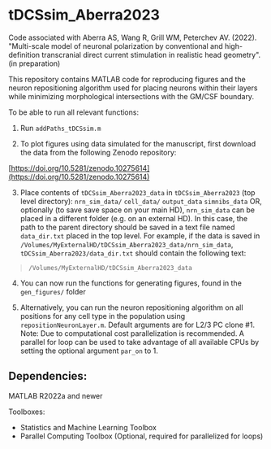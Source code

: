 # tDCSsim_Aberra2023

Code associated with Aberra AS, Wang R, Grill WM, Peterchev AV. (2022). "Multi-scale model of neuronal polarization by conventional and high-definition transcranial direct current stimulation in realistic head geometry". (in preparation)

This repository contains MATLAB code for reproducing figures and the neuron repositioning algorithm used for placing neurons within their layers while minimizing morphological intersections with the GM/CSF boundary. 

To be able to run all relevant functions:

1) Run `addPaths_tDCSsim.m`

2) To plot figures using data simulated for the manuscript, first download the data from the following Zenodo repository:

[https://doi.org/10.5281/zenodo.10275614](https://doi.org/10.5281/zenodo.10275614)

3) Place contents of `tDCSsim_Aberra2023_data` in `tDCSsim_Aberra2023` (top level directory):
    `nrn_sim_data/`
    `cell_data/` 
    `output_data`
    `simnibs_data` 
    OR, optionally (to save save space on your main HD), `nrn_sim_data` can be placed in a different folder (e.g. on an external HD). In this case, the path to the parent directory should be saved in a text file named `data_dir.txt` placed in the top level. For example, if the data is saved in `/Volumes/MyExternalHD/tDCSsim_Aberra2023_data/nrn_sim_data`, `tDCSsim_Aberra2023/data_dir.txt` should contain the following text:

>`/Volumes/MyExternalHD/tDCSsim_Aberra2023_data`

4) You can now run the functions for generating figures, found in the `gen_figures/` folder

5) Alternatively, you can run the neuron repositioning algorithm on all positions for any cell type in the population using `repositionNeuronLayer.m`. Default arguments are for L2/3 PC clone #1. Note: Due to computational cost parallelization is recommended. A parallel for loop can be used to take advantage of all available CPUs by setting the optional argument `par_on` to 1. 

## Dependencies:
MATLAB R2022a and newer

Toolboxes:
- Statistics and Machine Learning Toolbox
- Parallel Computing Toolbox (Optional, required for parallelized for loops)
